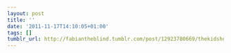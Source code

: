 ```yaml
---
layout: post
title: ''
date: '2011-11-17T14:10:05+01:00'
tags: []
tumblr_url: http://fabiantheblind.tumblr.com/post/12923780669/thekidshouldseethis-such-a-simple-but
---
```

